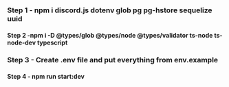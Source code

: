 ### Step 1 - npm i discord.js dotenv glob pg pg-hstore sequelize uuid

#### Step 2 -npm i -D @types/glob @types/node @types/validator ts-node ts-node-dev typescript

### Step 3 - Create .env file and put everything from env.example

#### Step 4 - npm run start:dev
